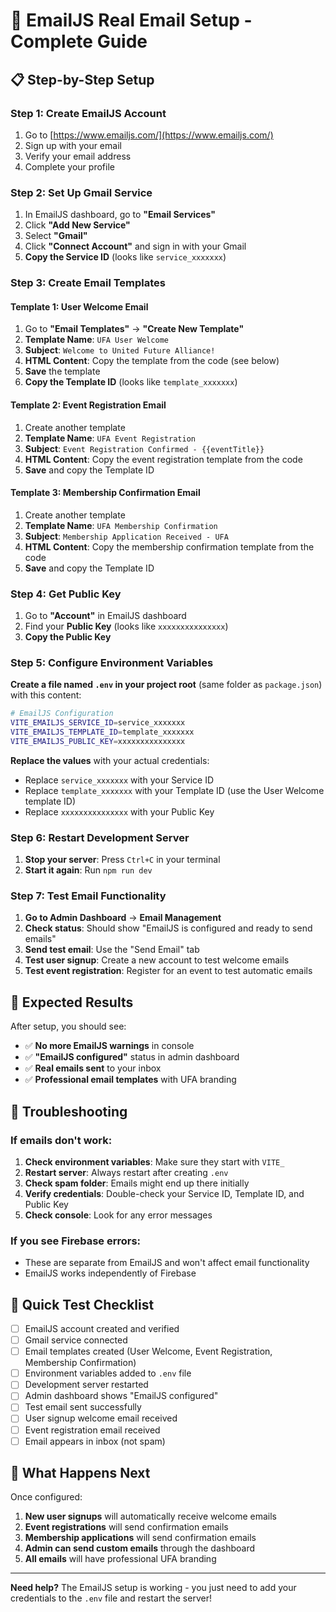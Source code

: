 # 🚀 EmailJS Real Email Setup - Complete Guide

## 📋 **Step-by-Step Setup**

### **Step 1: Create EmailJS Account**
1. Go to [https://www.emailjs.com/](https://www.emailjs.com/)
2. Sign up with your email
3. Verify your email address
4. Complete your profile

### **Step 2: Set Up Gmail Service**
1. In EmailJS dashboard, go to **"Email Services"**
2. Click **"Add New Service"**
3. Select **"Gmail"**
4. Click **"Connect Account"** and sign in with your Gmail
5. **Copy the Service ID** (looks like `service_xxxxxxx`)

### **Step 3: Create Email Templates**

#### **Template 1: User Welcome Email**
1. Go to **"Email Templates"** → **"Create New Template"**
2. **Template Name**: `UFA User Welcome`
3. **Subject**: `Welcome to United Future Alliance!`
4. **HTML Content**: Copy the template from the code (see below)
5. **Save** the template
6. **Copy the Template ID** (looks like `template_xxxxxxx`)

#### **Template 2: Event Registration Email**
1. Create another template
2. **Template Name**: `UFA Event Registration`
3. **Subject**: `Event Registration Confirmed - {{eventTitle}}`
4. **HTML Content**: Copy the event registration template from the code
5. **Save** and copy the Template ID

#### **Template 3: Membership Confirmation Email**
1. Create another template
2. **Template Name**: `UFA Membership Confirmation`
3. **Subject**: `Membership Application Received - UFA`
4. **HTML Content**: Copy the membership confirmation template from the code
5. **Save** and copy the Template ID

### **Step 4: Get Public Key**
1. Go to **"Account"** in EmailJS dashboard
2. Find your **Public Key** (looks like `xxxxxxxxxxxxxxx`)
3. **Copy the Public Key**

### **Step 5: Configure Environment Variables**

**Create a file named `.env` in your project root** (same folder as `package.json`) with this content:

```bash
# EmailJS Configuration
VITE_EMAILJS_SERVICE_ID=service_xxxxxxx
VITE_EMAILJS_TEMPLATE_ID=template_xxxxxxx
VITE_EMAILJS_PUBLIC_KEY=xxxxxxxxxxxxxxx
```

**Replace the values** with your actual credentials:
- Replace `service_xxxxxxx` with your Service ID
- Replace `template_xxxxxxx` with your Template ID (use the User Welcome template ID)
- Replace `xxxxxxxxxxxxxxx` with your Public Key

### **Step 6: Restart Development Server**
1. **Stop your server**: Press `Ctrl+C` in your terminal
2. **Start it again**: Run `npm run dev`

### **Step 7: Test Email Functionality**
1. **Go to Admin Dashboard** → **Email Management**
2. **Check status**: Should show "EmailJS is configured and ready to send emails"
3. **Send test email**: Use the "Send Email" tab
4. **Test user signup**: Create a new account to test welcome emails
5. **Test event registration**: Register for an event to test automatic emails

## 🎯 **Expected Results**

After setup, you should see:
- ✅ **No more EmailJS warnings** in console
- ✅ **"EmailJS configured"** status in admin dashboard
- ✅ **Real emails sent** to your inbox
- ✅ **Professional email templates** with UFA branding

## 🚨 **Troubleshooting**

### **If emails don't work:**
1. **Check environment variables**: Make sure they start with `VITE_`
2. **Restart server**: Always restart after creating `.env`
3. **Check spam folder**: Emails might end up there initially
4. **Verify credentials**: Double-check your Service ID, Template ID, and Public Key
5. **Check console**: Look for any error messages

### **If you see Firebase errors:**
- These are separate from EmailJS and won't affect email functionality
- EmailJS works independently of Firebase

## 📧 **Quick Test Checklist**

- [ ] EmailJS account created and verified
- [ ] Gmail service connected
- [ ] Email templates created (User Welcome, Event Registration, Membership Confirmation)
- [ ] Environment variables added to `.env` file
- [ ] Development server restarted
- [ ] Admin dashboard shows "EmailJS configured"
- [ ] Test email sent successfully
- [ ] User signup welcome email received
- [ ] Event registration email received
- [ ] Email appears in inbox (not spam)

## 🎉 **What Happens Next**

Once configured:
1. **New user signups** will automatically receive welcome emails
2. **Event registrations** will send confirmation emails
3. **Membership applications** will send confirmation emails
4. **Admin can send custom emails** through the dashboard
5. **All emails** will have professional UFA branding

---

**Need help?** The EmailJS setup is working - you just need to add your credentials to the `.env` file and restart the server!
